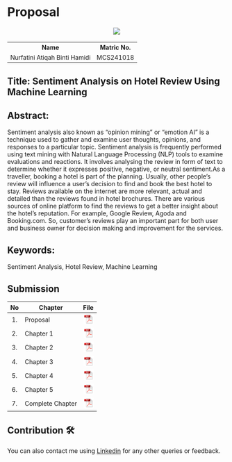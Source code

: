 
# Proposal

<p align="center">
  <img height="200px" src="https://github.com/user-attachments/assets/f09e7d8c-495b-4a64-8285-ea772bcc0d60" />



<table align="center">
  <tr>
    <th>Name</th>
    <th>Matric No.</th>
  </tr>
  <tr>
    <td>Nurfatini Atiqah Binti Hamidi</td>
    <td>MCS241018</td>
  </tr>

</table>

## Title: Sentiment Analysis on Hotel Review Using Machine Learning

## Abstract:
Sentiment analysis also known as “opinion mining” or “emotion AI” is a technique used to gather and examine user thoughts, opinions, and responses to a particular topic. Sentiment analysis is frequently performed using text mining with Natural Language Processing (NLP) tools to examine evaluations and reactions. It involves analysing the review in form of text to determine whether it expresses positive, negative, or neutral sentiment.As a traveller, booking a hotel is part of the planning. Usually, other people’s review will influence a user’s decision to find and book the best hotel to stay. Reviews available on the internet are more relevant, actual and detailed than the reviews found in hotel brochures. There are various sources of online platform to find the reviews to get a better insight about the hotel’s reputation. For example, Google Review, Agoda and Booking.com. So, customer’s reviews play an important part for both user and business owner for decision making and improvement for the services. 

## Keywords: 
Sentiment Analysis, Hotel Review, Machine Learning

## Submission

| No  | Chapter     |                                                 File |
| :-: | ---------- | :---------------------------------------------------------------------------------------------------: |
|  1.  | Proposal | <a href="https://github.com/drshahizan/research-design/blob/main/proposal/proposal24251/fatiniatiqah/Nurfatini%20Atiqah_Proposal.pdf"><img src="../../../images/pdf.svg" width="24px" height="24px"></a> |
|  2.  | Chapter 1 | <a href="https://github.com/drshahizan/research-design/blob/main/proposal/proposal24251/fatiniatiqah/Chapter%201/Nurfatini%20Atiqah_Chapter1.pdf"><img src="../../../images/pdf.svg" width="24px" height="24px"></a> |
|  3.  | Chapter 2 | <a href="https://github.com/drshahizan/research-design/tree/main/proposal/proposal24251/fatiniatiqah/Chapter%202"><img src="../../../images/pdf.svg" width="24px" height="24px"></a> |
|  4.  | Chapter 3 | <a href="https://github.com/drshahizan/research-design/tree/main/proposal/proposal24251/fatiniatiqah/Chapter%203"><img src="../../../images/pdf.svg" width="24px" height="24px"></a> |
|  5.  | Chapter 4 | <a href="https://github.com/drshahizan/research-design/tree/main/proposal/proposal24251/fatiniatiqah/Chapter%204"><img src="../../../images/pdf.svg" width="24px" height="24px"></a> |
|  6.  | Chapter 5 | <a href="./chapter5/"><img src="../../../images/pdf.svg" width="24px" height="24px"></a> |
|  7.  | Complete Chapter | <a href="./chapter5/"><img src="../../../images/pdf.svg" width="24px" height="24px"></a> |


## Contribution 🛠️



You can also contact me using [Linkedin](https://www.linkedin.com/in/nurfatiniatiqah/) for any other queries or feedback.
